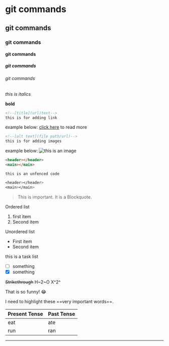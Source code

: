 # git commands
## git commands
### git commands
#### git commands
##### git commands
###### git commands

*this is italics*

**bold**

```HTML
<!--[title](url)text--> 
this is for adding link
```
example below:
[click here](https://google.com) to read more

```HTML
<!--[alt text](file path/url)--> 
this is for adding images
```
example below:
![this is an image](./image/pic.png)

```HTML
<header></header>
<main></main>
```

`this is an unfenced code`

```CSS
<header></header>
<main></main>
```

>This is important. It is a Blockquote.

Ordered list
1. first item
2. Second item

Unordered list
- First item
- Second item

this is a task list
- [ ] something
- [x] something

~~Strikethrough~~
H~2~O
X^2^

That is so funny! :joy:

I need to highlight these ==very important words==.

| Present Tense |Past Tense |
| ------------- | -----------|
| eat | ate|
| run | ran|

-----


[^1]: This is the footnote.